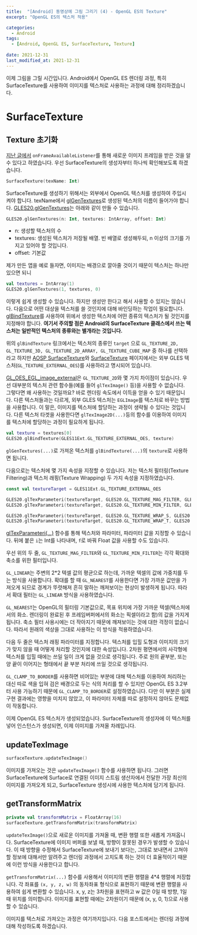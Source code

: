 ```yaml
---
title:  "[Android] 동영상에 그림 그리기 (4) - OpenGL ES의 Texture"
excerpt: "OpenGL ES의 텍스처 적용"

categories:
  - Android
tags:
  - [Android, OpenGL ES, SurfaceTexture, Texture]
 
date: 2021-12-31
last_modified_at: 2021-12-31
---
```


이제 그림을 그릴 시간입니다. Android에서 OpenGL ES 렌더링 과정, 특히 SurfaceTexture를 사용하여 이미지를 텍스처로 사용하는 과정에 대해 정리하겠습니다.

# SurfaceTexture

## Texture 초기화

[지난 글에서](https://crewdaniel.github.io/posts/video_memo_2/#surfacetexture) `onFrameAvailableListener`를 통해 새로운 이미지 프레임을 받은 것을 알 수 있다고 하였습니다. 우선 SurfaceTexture의 생성자부터 하나씩 확인해보도록 하겠습니다.

```kotlin
SurfaceTexture(texName: Int)
```

SurfaceTexture를 생성하기 위해서는 외부에서 OpenGL 텍스처를 생성하여 주입시켜야 합니다. texName에서 [glGenTextures](https://www.khronos.org/registry/OpenGL-Refpages/es3.0/html/glGenTextures.xhtml)로 생성된 텍스처의 이름이 들어가야 합니다. [GLES20.glGenTextures](https://developer.android.com/reference/android/opengl/GLES20#glGenTextures(int,%20int[],%20int))는 아래와 같이 만들 수 있습니다.

```kotlin
GLES20.glGenTextures(n: Int, textures: IntArray, offset: Int)
```

- n: 생성할 텍스처의 수
- textures: 생성된 텍스처가 저장될 배열. 빈 배열로 생성해두되, n 이상의 크기를 가지고 있어야 할 것입니다.
- offset: 기본값

제가 만든 앱을 예로 들자면, 이미지는 배경으로 깔아줄 것이기 때문이 텍스처는 하나만 있으면 되니

```kotlin
val textures = IntArray(1)
GLES20.glGenTextures(1, textures, 0)
```

이렇게 쉽게 생성할 수 있습니다. 하지만 생성만 한다고 해서 사용할 수 있지는 않습니다. 다음으로 어떤 대상을 텍스처를 쓸 것인지에 대해 바인딩하는 작업이 필요합니다. [glBindTexture](https://www.khronos.org/registry/OpenGL-Refpages/es3.0/html/glBindTexture.xhtml)를 사용하여 위에서 생성한 텍스처에 어떤 종류의 텍스처가 될 것인지를 지정해야 합니다. **여기서 주의할 점은 Android의 SurfaceTexture 클래스에서 쓰는 텍스처는 일반적인 텍스처의 종류와는 별개라는 것입니다.**

위의 `glBindTexture` 링크에서는 텍스처의 종류인 `target` 으로 `GL_TEXTURE_2D, GL_TEXTURE_3D, GL_TEXTURE_2D_ARRAY, GL_TEXTURE_CUBE_MAP` 중 하나를 선택하라고 하지만 [AOSP SurfaceTexture](https://source.android.com/devices/graphics/arch-st)와 [SurfaceTexture](https://developer.android.com/reference/android/graphics/SurfaceTexture) 페이지에서는 외부 GLES 텍스처(`GL_TEXTURE_EXTERNAL_OES`)를 사용하라고 명시되어 있습니다.

[GL_OES_EGL_image_external](https://www.khronos.org/registry/OpenGL/extensions/OES/OES_EGL_image_external.txt)은 `GL_TEXTURE_2D`와 몇 가지 차이점이 있습니다. 우선 대부분의 텍스처 관련 함수들(예를 들어 `glTexImage()` 등)을 사용할 수 없습니다. 그렇다면 왜 사용하는 것일까요? 바로 렌더링 속도에서 이득을 얻을 수 있기 때문입니다. 다른 텍스처들과는 다르게, 외부 GLES 텍스처는 `EGLImage`를 텍스처로 바꾸는 방법을 사용합니다. 이 말은, 이미지를 텍스처에 할당하는 과정이 생략될 수 있다는 것입니다. 다른 텍스처 타겟을 사용한다면 `glTexImage2D(...)`등의 함수를 이용하여 이미지를 텍스처에 할당하는 과정이 필요하게 됩니다.

```kotlin
val texture = textures[0]
GLES20.glBindTexture(GLES11Ext.GL_TEXTURE_EXTERNAL_OES, texture)
```

`glGenTextures(...)`로 가져온 텍스처를 `glBindTexture(...)`의 `texture`로 사용하면 됩니다.

다음으로는 텍스처에 몇 가지 속성을 지정할 수 있습니다. 저는 텍스처 필터링(Texture Filtering)과 텍스처 래핑(Texture Wrapping) 두 가지 속성을 지정하였습니다.

```kotlin
const val textureTarget = GLES11Ext.GL_TEXTURE_EXTERNAL_OES

GLES20.glTexParameteri(textureTarget, GLES20.GL_TEXTURE_MAG_FILTER, GLES20.GL_LINEAR)
GLES20.glTexParameteri(textureTarget, GLES20.GL_TEXTURE_MIN_FILTER, GLES20.GL_NEAREST)

GLES20.glTexParameteri(textureTarget, GLES20.GL_TEXTURE_WRAP_S, GLES20.GL_CLAMP_TO_BORDER)
GLES20.glTexParameteri(textureTarget, GLES20.GL_TEXTURE_WRAP_T, GLES20.GL_CLAMP_TO_BORDER)
```

[glTexParameteri(...)](https://developer.android.com/reference/android/opengl/GLES20#glTexParameteri(int,%20int,%20int)) 함수를 통해 텍스처와 파라미터, 파라미터 값을 지정할 수 있습니다. 뒤에 붙은 `i`는 Int를 나타내며, `f`로 바꿔 Float 값을 사용할 수도 있습니다.

우선 위의 두 줄, `GL_TEXTURE_MAG_FILTER`와 `GL_TEXTURE_MIN_FILTER`는 각각 확대와 축소를 위한 필터입니다.

`GL_LINEAR`는 주변의 2*2 텍셀 값의 평균으로 하는데, 가까운 텍셀의 값에 가중치를 두는 방식을 사용합니다. 확대를 할 때 `GL_NEAREST`를 사용한다면 가장 가까운 값만을 가져오게 되므로 경계가 뚜렷해져 흔히 말하는 깨져보이는 현상이 발생하게 됩니다. 따라서 확대 필터는 `GL_LINEAR` 방식을 사용하였습니다.

`GL_NEAREST`는 OpenGL의 필터링 기본값으로, 목표 위치에 가장 가까운 텍셀(텍스처에서의 화소. 렌더링이 완료된 후 프레임버퍼에서의 화소는 픽셀이라고 함)의 값을 가지게 됩니다. 축소 필터 사용시에는 더 작아지기 때문에 깨져보이는 것에 대한 걱정이 없습니다. 따라서 원래의 색상을 그대로 사용하는 이 방식을 적용하였습니다.

다음 두 줄은 텍스처 래핑 파라미터를 지정합니다. 텍스처를 입힐 도형과 이미지의 크기가 맞지 않을 때 어떻게 처리할 것인지에 대한 속성입니다. 2차원 평면에서의 사각형에 텍스처를 입힐 때에는 쓰일 일이 크게 없을 것으로 생각됩니다. 주로 원의 끝부분, 또는 양 끝이 이어지는 형태에서 끝 부분 처리에 쓰일 것으로 생각됩니다.

`GL_CLAMP_TO_BORDER`를 사용하면 비어있는 부분에 대해 텍스처를 이용하여 처리하는 대신 따로 색을 입혀 검은 배경으로 두는 식의 처리를 할 수 있지만 OpenGL ES 3.2부터 사용 가능하기 때문에 `GL_CLAMP_TO_BORDER`로 설정하였습니다. 다만 이 부분은 실제 구현 결과에는 영향을 미치지 않았고, 이 파라미터 자체를 따로 설정하지 않아도 문제없이 작동합니다.

이제 OpenGL ES 텍스처가 생성되었습니다. SurfaceTexture의 생성자에 이 텍스처를 넣어 인스턴스가 생성되면, 이제 이미지를 가져올 차례입니다.

## updateTexImage

```kotlin
surfaceTexture.updateTexImage()
```

이미지를 가져오는 것은 `updateTexImage()` 함수를 사용하면 됩니다. 그러면 SurfaceTexture에 Surface로 연결된 이미지 스트림 생산자에서 전달한 가장 최신의 이미지를 가져오게 되고, SurfaceTexture 생성시에 사용한 텍스처에 담기게 됩니다.

## getTransformMatrix

```kotlin
private val transformMatrix = FloatArray(16)
surfaceTexture.getTransformMatrix(transformMatrix)
```

`updateTexImage()`으로 새로운 이미지를 가져올 때, 변환 행렬 또한 새롭게 가져옵니다. SurfaceTexture에 이미지 버퍼를 보낼 때, 방향이 잘못된 경우가 발생할 수 있습니다. 이 때 방향을 수정해서 SurfaceTexture에 보내기 보다는, 그대로 보내면서 고쳐야 할 정보에 대해서만 알려주고 렌더링 과정에서 고치도록 하는 것이 더 효율적이기 때문에 이런 방식을 사용한다고 합니다.

`getTransformMatrix(...)` 함수를 사용해서 이미지의 변환 행렬을 4*4 행렬에 저장합니다. 각 좌표를 `(x, y, z, w)` 의 동차좌표 형식으로 표현하기 때문에 변환 행렬을 사용하여 쉽게 변환할 수 있습니다. x, y, z는 3차원을 표현하고 w 값은 0일 때 방향, 1일 때 위치를 의미합니다. 이미지를 표현할 때에는 2차원이기 때문에 (x, y, 0, 1)으로 사용할 수 있습니다.

이미지를 텍스처로 가져오는 과정은 여기까지입니다. 다음 포스트에서는 렌더링 과정에 대해 작성하도록 하겠습니다.